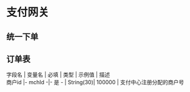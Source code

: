 # 支付网关
## 统一下单
## 订单表

字段名 | 变量名 | 必填 | 类型 | 示例值 | 描述  
商户id |- mchId -|- 是 - | String(30)| 100000 | 支付中心注册分配的商户号
